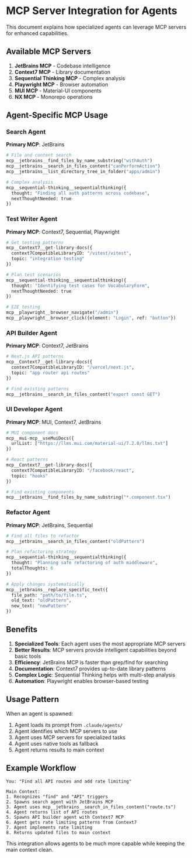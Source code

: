 # MCP Server Integration for Agents

This document explains how specialized agents can leverage MCP servers for enhanced capabilities.

## Available MCP Servers

1. **JetBrains MCP** - Codebase intelligence
2. **Context7 MCP** - Library documentation
3. **Sequential Thinking MCP** - Complex analysis
4. **Playwright MCP** - Browser automation
5. **MUI MCP** - Material-UI components
6. **NX MCP** - Monorepo operations

## Agent-Specific MCP Usage

### Search Agent
**Primary MCP**: JetBrains
```python
# File and content search
mcp__jetbrains__find_files_by_name_substring("withAuth")
mcp__jetbrains__search_in_files_content("canPerformAction")
mcp__jetbrains__list_directory_tree_in_folder("apps/admin")

# Complex analysis
mcp__sequential-thinking__sequentialthinking({
  thought: "Finding all auth patterns across codebase",
  nextThoughtNeeded: true
})
```

### Test Writer Agent
**Primary MCP**: Context7, Sequential, Playwright
```python
# Get testing patterns
mcp__Context7__get-library-docs({
  context7CompatibleLibraryID: "/vitest/vitest",
  topic: "integration testing"
})

# Plan test scenarios
mcp__sequential-thinking__sequentialthinking({
  thought: "Identifying test cases for VocabularyForm",
  nextThoughtNeeded: true
})

# E2E testing
mcp__playwright__browser_navigate("/admin")
mcp__playwright__browser_click({element: "Login", ref: "button"})
```

### API Builder Agent
**Primary MCP**: Context7, JetBrains
```python
# Next.js API patterns
mcp__Context7__get-library-docs({
  context7CompatibleLibraryID: "/vercel/next.js",
  topic: "app router api routes"
})

# Find existing patterns
mcp__jetbrains__search_in_files_content("export const GET")
```

### UI Developer Agent
**Primary MCP**: MUI, Context7, JetBrains
```python
# MUI component docs
mcp__mui-mcp__useMuiDocs({
  urlList: ["https://llms.mui.com/material-ui/7.2.0/llms.txt"]
})

# React patterns
mcp__Context7__get-library-docs({
  context7CompatibleLibraryID: "/facebook/react",
  topic: "hooks"
})

# Find existing components
mcp__jetbrains__find_files_by_name_substring("*.component.tsx")
```

### Refactor Agent
**Primary MCP**: JetBrains, Sequential
```python
# Find all files to refactor
mcp__jetbrains__search_in_files_content("oldPattern")

# Plan refactoring strategy
mcp__sequential-thinking__sequentialthinking({
  thought: "Planning safe refactoring of auth middleware",
  totalThoughts: 6
})

# Apply changes systematically
mcp__jetbrains__replace_specific_text({
  file_path: "path/to/file.ts",
  old_text: "oldPattern",
  new_text: "newPattern"
})
```

## Benefits

1. **Specialized Tools**: Each agent uses the most appropriate MCP servers
2. **Better Results**: MCP servers provide intelligent capabilities beyond basic tools
3. **Efficiency**: JetBrains MCP is faster than grep/find for searching
4. **Documentation**: Context7 provides up-to-date library patterns
5. **Complex Logic**: Sequential Thinking helps with multi-step analysis
6. **Automation**: Playwright enables browser-based testing

## Usage Pattern

When an agent is spawned:
1. Agent loads its prompt from `.claude/agents/`
2. Agent identifies which MCP servers to use
3. Agent uses MCP servers for specialized tasks
4. Agent uses native tools as fallback
5. Agent returns results to main context

## Example Workflow

```
You: "Find all API routes and add rate limiting"

Main Context:
1. Recognizes "find" and "API" triggers
2. Spawns search agent with JetBrains MCP
3. Agent uses mcp__jetbrains__search_in_files_content("route.ts")
4. Agent returns list of API routes
5. Spawns API builder agent with Context7 MCP
6. Agent gets rate limiting patterns from Context7
7. Agent implements rate limiting
8. Returns updated files to main context
```

This integration allows agents to be much more capable while keeping the main context clean.
